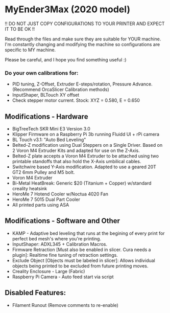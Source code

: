 # MyEnder3Max (2020 model)

!! DO NOT JUST COPY CONFIGURATIONS TO YOUR PRINTER AND EXPECT IT TO BE OK !!

Read through the files and make sure they are suitable for YOUR machine. I'm constantly changing and modifying the machine so configurations are specific to MY machine.

Please be careful, and I hope you find something useful :)

### Do your own calibrations for: 
- PID tuning, Z-Offset, Extruder E-steps/rotation, Pressure Advance. (Recommend OrcaSlicer Calibration methods)
- InputShaper, BLTouch XY offset
- Check stepper motor current. Stock: XYZ = 0.580, E = 0.650

## Modifications - Hardware
- BigTreeTech SKR Mini E3 Version 3.0
- Klipper Firmware on a Raspberry Pi 3b running Fluidd UI + rPi camera
- BL Touch v3.1: "Auto Bed Leveling"
- Belted-Z modification using Dual Steppers on a Single Driver. Based on 2 Voron M4 Extruder Kits and adapted for use on the Z-Axis.
- Belted-Z plate accepts a Voron M4 Extruder to be attached using two printable standoffs that also hold the X-Axis umbilical cables.
- Switchwire based Y-Axis modification. Adapted to use a geared 20T GT2 6mm Pulley and M5 bolt.
- Voron M4 Extruder
- Bi-Metal HeatBreak: Generic $20 (Titanium + Copper) w/standard creality heatsink
- HeroMe 7 Hotend Cooler w/Noctua 4020 Fan
- HeroMe 7 5015 Dual Part Cooler
- All printed parts using ASA

## Modifications - Software and Other
- KAMP - Adaptive bed leveling that runs at the begining of every print for perfect bed mesh's where you're printing.
- InputShaper: ADXL345 + Calibration Macros.
- Firmware Retraction [Must also be enabled in slicer. Cura needs a plugin]: Realtime fine tuning of retraction settings.
- Exclude Object [Objects must be labeled in slicer]: Allows individual objects being printed to be excluded from future printing moves. 
- Creality Enclosure - Large (Fabric)
- Raspberry Pi Camera - Auto feed start via script

## Disabled Features:
- Filament Runout (Remove comments to re-enable)
